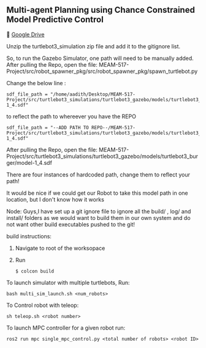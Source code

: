 
## Multi-agent Planning using Chance Constrained Model Predictive Control

:link: [Google Drive](https://drive.google.com/drive/folders/12vvI-4S0ICZvCfdP6TQElmgLZ1OQ7fW2?usp=sharing)


Unzip the turtlebot3_simulation zip file and add it to the gitignore list. 



So, to run the Gazebo Simulator, one path will need to be manually added.
After pulling the Repo, open the file: MEAM-517-Project/src/robot_spawner_pkg/src/robot_spawner_pkg/spawn_turtlebot.py

Change the below line :
```
sdf_file_path = "/home/aadith/Desktop/MEAM-517-Project/src/turtlebot3_simulations/turtlebot3_gazebo/models/turtlebot3_burger/model-1_4.sdf"
```

to reflect the path to whereever you have the REPO
```
sdf_file_path = "--ADD PATH TO REPO--/MEAM-517-Project/src/turtlebot3_simulations/turtlebot3_gazebo/models/turtlebot3_burger/model-1_4.sdf"
```

After pulling the Repo, open the file: MEAM-517-Project/src/turtlebot3_simulations/turtlebot3_gazebo/models/turtlebot3_burger/model-1_4.sdf

There are four instances of hardcoded path, change them to reflect your path!


It would be nice if we could get our Robot to take this model path in one location, but I don't know how it works



Node: Guys,I have set up a git ignore file to ignore all the build/ , log/ and install/ folders as we would want to build them in our own system and do not want other build executables pushed to the git!



build instructions:
1. Navigate to root of the worksopace
2. Run 

     `$ colcon build`


To launch simulator with multiple turtlebots, Run:

```bash multi_sim_launch.sh <num_robots>```

To Control robot with teleop:

``` sh teleop.sh <robot number> ```

To launch MPC controller for a given robot run:

```ros2 run mpc single_mpc_control.py <total number of robots> <robot ID> ```

     
     
     
   

